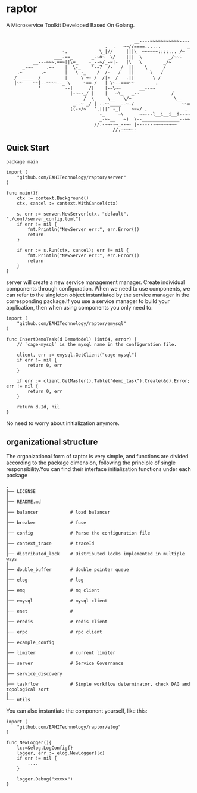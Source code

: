 # raptor
A Microservice Toolkit Developed Based On Golang.

```

                                                __----~~~~~~~~~~~----
                                     .  .   ~~//====......          _
                     -.            \_|//     |||\  ~~~~~~::::... /~
                  ___-==_       _-~o~  \/    |||  \          _/~~-
          __---~~~.==~||\=_    -_--~/_-~|-   |\   \        _/~
      _-~~     .=~    |  \-_    '-~7  /-   /  ||    \      /
    .~       .~       |   \ -_    /  /-   /   ||      \   /
   /  ____  /         |     \ ~-_/  /|- _/   .||       \ /
   |~~    ~~|--~~~~--_ \     ~==-/   | \~--===~~        .
            '         ~-|      /|    |-~\~~       __--~~
                        |-~~-_/ |    |   ~\_   _-~            /
                             /  \     \__   \/~                \__
                         _--~ _/ | .-~~____--~-/                  ~~=
                        ((->/~   '.|||' -_|    ~~-/ ,              . 
                                   -_     ~\      ~~---l__i__i__i--~~
                                   _-~-__   ~)  \--______________--~~
                                 //.-~~~-~_--~- |-------~~~~~~~~
                                        //.-~~~--    
```

## Quick Start

```
package main

import (
    "github.com/EAHITechnology/raptor/server"
)

func main(){
    ctx := context.Background()
    ctx, cancel := context.WithCancel(ctx)

    s, err := server.NewServer(ctx, "default", "./conf/server_config.toml")
    if err != nil {
    	fmt.Println("NewServer err:", err.Error())
    	return
    }
    
    if err := s.Run(ctx, cancel); err != nil {
    	fmt.Println("NewServer err:", err.Error())
    	return
    }
}
```

server will create a new service management manager. Create individual components through configuration.
When we need to use components, we can refer to the singleton object instantiated by the service manager in the corresponding package.If you use a service manager to build your application, then when using components you only need to:

```
import (
	"github.com/EAHITechnology/raptor/emysql"
)

func InsertDemoTask(d DemoModel) (int64, error) {
    // `cage-mysql` is the mysql name in the configuration file.

	client, err := emysql.GetClient("cage-mysql")
	if err != nil {
		return 0, err
	}

	if err := client.GetMaster().Table("demo_task").Create(&d).Error; err != nil {
		return 0, err
	}

	return d.Id, nil
}
```

No need to worry about initialization anymore.

## organizational structure
The organizational form of raptor is very simple, and functions are divided according to the package dimension, following the principle of single responsibility.You can find their interface initialization functions under each package

```
.
├── LICENSE
│
├── README.md
│
├── balancer            # load balancer
│
├── breaker             # fuse
│
├── config              # Parse the configuration file
│
├── context_trace       # traceId
│
├── distributed_lock    # Distributed locks implemented in multiple ways
│
├── double_buffer       # double pointer queue
│
├── elog                # log
│
├── emq                 # mq client
│
├── emysql              # mysql client
│
├── enet                # 
│
├── eredis              # redis client
│
├── erpc                # rpc client
│
├── example_config
│
├── limiter             # current limiter
│
├── server              # Service Governance 
│
├── service_discovery   
│
├── taskflow            # Simple workflow determinator, check DAG and topological sort
│
└── utils
```

You can also instantiate the component yourself, like this:

```
import (
    "github.com/EAHITechnology/raptor/elog"
)

func NewLogger(){
    lc:=&elog.LogConfig{}
    logger, err := elog.NewLogger(lc)
    if err != nil {
        ....
    }

    logger.Debug("xxxxx")
}
```